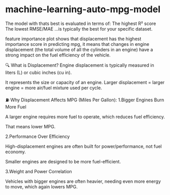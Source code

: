 # machine-learning-auto-mpg-model

The model with thats best is evaluated in terms of:
The highest R² score   
The lowest RMSE/MAE 
…is typically the best for your specific dataset.

feature importance plot shows that displacement has the highest importance score in predicting mpg, it means that changes in engine displacement (the total volume of all the cylinders in an engine) have a strong impact on the fuel efficiency of the vehicle.


🔍 What is Displacement?
Engine displacement is typically measured in liters (L) or cubic inches (cu in).

It represents the size or capacity of an engine.
Larger displacement = larger engine = more air/fuel mixture used per cycle.

⛽ Why Displacement Affects MPG (Miles Per Gallon):
1.Bigger Engines Burn More Fuel

A larger engine requires more fuel to operate, which reduces fuel efficiency.

That means lower MPG.

2.Performance Over Efficiency

High-displacement engines are often built for power/performance, not fuel economy.

Smaller engines are designed to be more fuel-efficient.

3.Weight and Power Correlation

Vehicles with bigger engines are often heavier, needing even more energy to move, which again lowers MPG.
